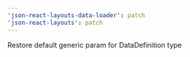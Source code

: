```yaml
---
'json-react-layouts-data-loader': patch
'json-react-layouts': patch
---
```


Restore default generic param for DataDefinition type
